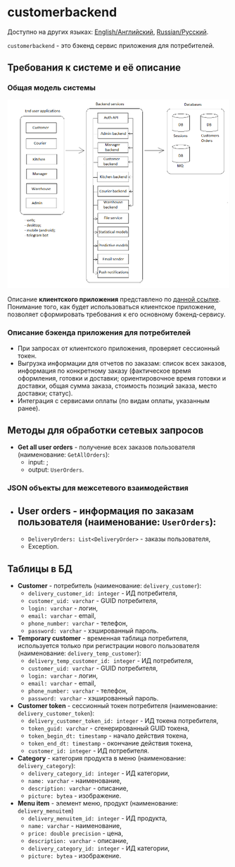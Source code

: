 # customerbackend

Доступно на других языках: [English/Английский](customerbackend.md), [Russian/Русский](customerbackend.ru.md). 

`customerbackend` - это бэкенд сервис приложения для потребителей.

## Требования к системе и её описание 

### Общая модель системы

![system_overall](../img/system_overall.png)

Описание **клиентского приложения** представлено по [данной ссылке](../../frontend/frontend/customerclient.ru.md). 
Понимание того, как будет использоваться клиентское приложение, позволяет сформировать требования к его основному бэкенд-сервису. 

### Описание бэкенда приложения для потребителей

- При запросах от клиентского приложения, проверяет сессионный токен.
- Выгрузка информации для отчетов по заказам: список всех заказов, информация по конкретному заказу (фактическое время оформления, готовки и доставки; ориентировочное время готовки и доставки, общая сумма заказа, стоимость позиций заказа, место доставки; статус).
- Интеграция с сервисами оплаты (по видам оплаты, указанным ранее).
<!--
- Слушает очередь сообщений, в которую записываются сообщения об изменениях в пользователях и токенах, хранящихся модулем [authentication API](authbackend.ru.md).
- Записывает в очередь сообщений информацию об изменениях в пользователях и токенах (очередь слушает модуль [authentication API](authbackend.ru.md)).
-->

## Методы для обработки сетевых запросов 

- **Get all user orders** - получение всех заказов пользователя (наименование: `GetAllOrders`): 
    - input: ;
    - output: `UserOrders`.

### JSON объекты для межсетевого взаимодействия 

- **User orders** - информация по заказам пользователя (наименование: `UserOrders`): 
    - 
    - `DeliveryOrders: List<DeliveryOrder>` - заказы пользователя,
    - Exception.

## Таблицы в БД

- **Customer** - потребитель (наименование: `delivery_customer`):
    - `delivery_customer_id: integer` - ИД потребителя,
    - `customer_uid: varchar` - GUID потребителя,
    - `login: varchar` - логин,
    - `email: varchar` - email,
    - `phone_number: varchar` - телефон,
    - `password: varchar` - хэшированный пароль.
- **Temporary customer** - временная таблица потребителя, используется только при регистрации нового пользователя (наименование: `delivery_temp_customer`):
    - `delivery_temp_customer_id: integer` - ИД потребителя,
    - `customer_uid: varchar` - GUID потребителя,
    - `login: varchar` - логин,
    - `email: varchar` - email,
    - `phone_number: varchar` - телефон,
    - `password: varchar` - хэшированный пароль.
- **Customer token** - сессионный токен потребителя (наименование: `delivery_customer_token`):
    - `delivery_customer_token_id: integer` - ИД токена потребителя,
    - `token_guid: varchar` - сгенерированный GUID токена,
    - `token_begin_dt: timestamp` - начало действия токена,
    - `token_end_dt: timestamp` - окончание действия токена,
    - `customer_id: integer` - ИД потребителя.
- **Category** - категория продукта в меню (наименование: `delivery_category`):
    - `delivery_category_id: integer` - ИД категории,
    - `name: varchar` - наименование,
    - `description: varchar` - описание,
    - `picture: bytea` - изображение.
- **Menu item** - элемент меню, продукт (наименование: `delivery_menuitem`)
    - `delivery_menuitem_id: integer` - ИД продукта,
    - `name: varchar` - наименование,
    - `price: double precision` - цена,
    - `description: varchar` - описание,
    - `delivery_category_id: integer` - ИД категории,
    - `picture: bytea` - изображение.
